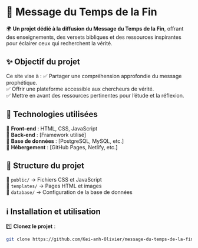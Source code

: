 # 📖 Message du Temps de la Fin  

🌍 **Un projet dédié à la diffusion du Message du Temps de la Fin**, offrant des enseignements, des versets bibliques et des ressources inspirantes pour éclairer ceux qui recherchent la vérité.  

## ✨ Objectif du projet  
Ce site vise à :
✅ Partager une compréhension approfondie du message prophétique.  
✅ Offrir une plateforme accessible aux chercheurs de vérité.  
✅ Mettre en avant des ressources pertinentes pour l’étude et la réflexion.  

## 🚀 Technologies utilisées  
📌 **Front-end** : HTML, CSS, JavaScript  
📌 **Back-end** : [Framework utilisé]  
📌 **Base de données** : [PostgreSQL, MySQL, etc.]  
📌 **Hébergement** : [GitHub Pages, Netlify, etc.]  

## 📂 Structure du projet  
📁 `public/` → Fichiers CSS et JavaScript  
📁 `templates/` → Pages HTML et images  
📁 `database/` → Configuration de la base de données  

## ℹ️ Installation et utilisation  
1️⃣ **Clonez le projet** :  
   ```bash
   git clone https://github.com/Kei-anh-Olivier/message-du-temps-de-la-fin.git
